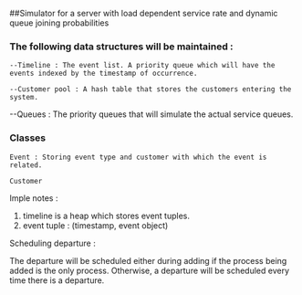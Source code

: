 ##Simulator for a server with load dependent service rate and dynamic queue joining probabilities

 ### The following data structures will be maintained :
    --Timeline : The event list. A priority queue which will have the events indexed by the timestamp of occurrence.
    
    --Customer pool : A hash table that stores the customers entering the system. 

   --Queues : The priority queues that will simulate the actual service queues.


 ### Classes 
    Event : Storing event type and customer with which the event is related.
    
    Customer
    
    
 
Imple notes :

1. timeline is a heap which stores event tuples.
2. event tuple : (timestamp, event object)

Scheduling departure : 

The departure will be scheduled either during adding if the process being added is the only process. Otherwise, a departure will be scheduled every time there is a departure.

